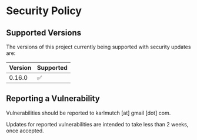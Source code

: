 # Security Policy

## Supported Versions

The versions of this project currently being supported with security updates are:

| Version | Supported          |
| ------- | ------------------ |
| 0.16.0  | :white_check_mark: |

## Reporting a Vulnerability

Vulnerabilities should be reported to karlmutch [at] gmail [dot] com.

Updates for reported vulnerabilities are intended to take less than 2 weeks, once accepted.

